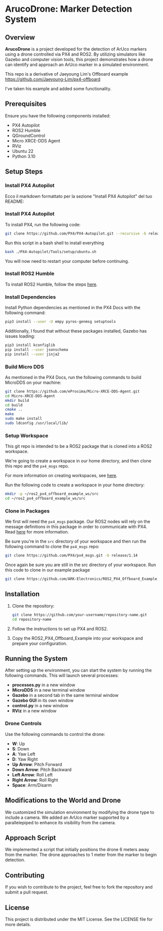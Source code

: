 # ArucoDrone: Marker Detection System

## Overview

**ArucoDrone** is a project developed for the detection of ArUco markers using a drone controlled via PX4 and ROS2. By utilizing simulators like Gazebo and computer vision tools, this project demonstrates how a drone can identify and approach an ArUco marker in a simulated environment.

This repo is a derivative of Jaeyoung Lim's Offboard example https://github.com/Jaeyoung-Lim/px4-offboard

I've taken his example and added some functionality.

## Prerequisites

Ensure you have the following components installed:

- PX4 Autopilot
- ROS2 Humble
- QGroundControl
- Micro XRCE-DDS Agent
- RViz
- Ubuntu 22
- Python 3.10

## Setup Steps

### Install PX4 Autopilot

Ecco il markdown formattato per la sezione "Install PX4 Autopilot" del tuo README:

### Install PX4 Autopilot

To install PX4, run the following code:

```bash
git clone https://github.com/PX4/PX4-Autopilot.git --recursive -b release/1.14
```
Run this script in a bash shell to install everything

```bash
bash ./PX4-Autopilot/Tools/setup/ubuntu.sh
```
You will now need to restart your computer before continuing.

### Install ROS2 Humble

To install ROS2 Humble, follow the steps [here](https://docs.ros.org/en/humble/Installation/Ubuntu-Install-Debs.html).

### Install Dependencies

Install Python dependencies as mentioned in the PX4 Docs with the following command:

```bash
pip3 install --user -U empy pyros-genmsg setuptools
```
Additionally, I found that without these packages installed, Gazebo has issues loading:

```bash
pip3 install kconfiglib
pip install --user jsonschema
pip install --user jinja2
```
### Build Micro DDS

As mentioned in the PX4 Docs, run the following commands to build MicroDDS on your machine:

```bash
git clone https://github.com/eProsima/Micro-XRCE-DDS-Agent.git
cd Micro-XRCE-DDS-Agent
mkdir build
cd build
cmake ..
make
sudo make install
sudo ldconfig /usr/local/lib/
```

### Setup Workspace

This git repo is intended to be a ROS2 package that is cloned into a ROS2 workspace.

We're going to create a workspace in our home directory, and then clone this repo and the `px4_msgs` repo.

For more information on creating workspaces, see [here](https://docs.ros.org/en/humble/Tutorials/Workspace/Creating-Your-Workspace.html).

Run the following code to create a workspace in your home directory:

```bash
mkdir -p ~/ros2_px4_offboard_example_ws/src
cd ~/ros2_px4_offboard_example_ws/src
```
### Clone in Packages 

We first will need the `px4_msgs` package. Our ROS2 nodes will rely on the message definitions in this package in order to communicate with PX4. Read [here](https://docs.px4.io/master/en/ros/ros2.html) for more information.

Be sure you're in the `src` directory of your workspace and then run the following command to clone the `px4_msgs` repo:

```bash
git clone https://github.com/PX4/px4_msgs.git -b release/1.14
```

Once again be sure you are still in the src directory of your workspace. Run this code to clone in our example package

```bash
git clone https://github.com/ARK-Electronics/ROS2_PX4_Offboard_Example.git
```

## Installation

1. Clone the repository:
   ```bash
   git clone https://github.com/your-username/repository-name.git
   cd repository-name
2. Follow the instructions to set up PX4 and ROS2.

3. Copy the ROS2_PX4_Offboard_Example into your workspace and prepare your configuration.

## Running the System

After setting up the environment, you can start the system by running the following commands. This will launch several processes:

- **processes.py** in a new window
- **MicroDDS** in a new terminal window
- **Gazebo** in a second tab in the same terminal window
- **Gazebo GUI** in its own window
- **control.py** in a new window
- **RViz** in a new window

### Drone Controls

Use the following commands to control the drone:

- **W**: Up
- **S**: Down
- **A**: Yaw Left
- **D**: Yaw Right
- **Up Arrow**: Pitch Forward
- **Down Arrow**: Pitch Backward
- **Left Arrow**: Roll Left
- **Right Arrow**: Roll Right
- **Space**: Arm/Disarm

## Modifications to the World and Drone
We customized the simulation environment by modifying the drone type to include a camera. We added an ArUco marker supported by a parallelepiped to enhance its visibility from the camera.

## Approach Script
We implemented a script that initially positions the drone 6 meters away from the marker. The drone approaches to 1 meter from the marker to begin detection.

## Contributing
If you wish to contribute to the project, feel free to fork the repository and submit a pull request.

## License
This project is distributed under the MIT License. See the LICENSE file for more details.

